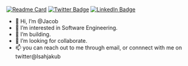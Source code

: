 [![Readme Card](https://github-readme-stats.vercel.app/api/pin/?username=enecode&repo=github-readme-stats)](https://github.com/enecode/github-readme-stats)
[![Twitter Badge](https://img.shields.io/badge/Twitter-Profile-informational?style=flat&logo=twitter&logoColor=white&color=1CA2F1)](https://twitter.com/IsahJakub)
[![LinkedIn Badge](https://img.shields.io/badge/LinkedIn-Profile-informational?style=flat&logo=linkedin&logoColor=white&color=0D76A8)](https://www.linkedin.com/in/isahejacob/)



- 👋 Hi, I’m @Jacob
- 👀 I’m interested in Software Engineering.
- 🌱 I’m building.
- 💞️ I’m looking for collaborate.
- 📫 you can reach out to me through email, or connnect with me on twitter@Isahjakub

<!---
Enecode/Enecode is a ✨ special ✨ repository because its `README.md` (this file) appears on your GitHub profile.
You can click the Preview link to take a look at your changes.
--->
